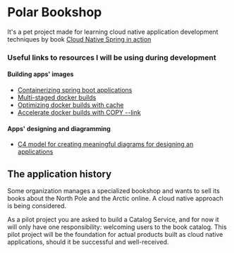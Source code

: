 # Polar Bookshop

It's a pet project made for learning cloud native application development techniques
by book [Cloud Native Spring in action](https://livebook.manning.com/book/cloud-native-spring-in-action)

### Useful links to resources I will be using during development
#### Building apps' images
- [Containerizing spring boot applications](https://spring.io/guides/topicals/spring-boot-docker/)
- [Multi-staged docker builds](https://docs.docker.com/build/building/multi-stage/)
- [Optimizing docker builds with cache](https://docs.docker.com/build/cache/)
- [Accelerate docker builds with COPY --link](https://www.howtogeek.com/devops/how-to-accelerate-docker-builds-and-optimize-caching-with-copy-link/)

#### Apps' designing and diagramming
- [C4 model for creating meaningful diagrams for designing an applications](https://www.infoq.com/articles/C4-architecture-model/)

## The application history

Some organization manages a specialized bookshop and wants to sell its books about the North Pole and the Arctic online.
A cloud native approach is being considered.

As a pilot project you are asked to build a Catalog Service, and for now it will only have one responsibility:
welcoming users to the book catalog.
This pilot project will be the foundation for actual products built as cloud native applications,
should it be successful and well-received.
